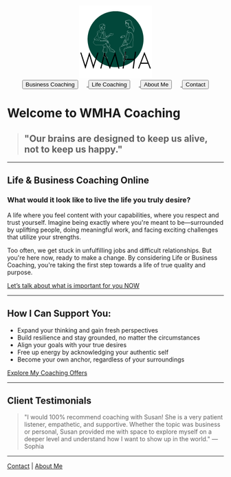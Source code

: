 <div align="center">
  <img src="./assets/wmha_coaching-logo_170x170pc.PNG" alt="WMHA Logo" />
</div> 

<div align="center">
  <a href="./business-coaching.md">
    <button style="margin-right: 20px;">Business Coaching</button>
  </a>
  <a href="./life-coaching.md">
    <button style="margin-right: 20px;">Life Coaching</button>
  </a>
  <a href="./about.md">
    <button style="margin-right: 20px;">About Me</button>
  </a>
  <a href="./contact.md">
    <button>Contact</button>
  </a>
</div>

  # Welcome to WMHA Coaching

>## "Our brains are designed to keep us alive, not to keep us happy."

---

## Life & Business Coaching Online

### What would it look like to live the life you truly desire?

A life where you feel content with your capabilities, where you respect and trust yourself. Imagine being exactly where you're meant to be—surrounded by uplifting people, doing meaningful work, and facing exciting challenges that utilize your strengths.

Too often, we get stuck in unfulfilling jobs and difficult relationships. But you're here now, ready to make a change. By considering Life or Business Coaching, you're taking the first step towards a life of true quality and purpose.

[Let’s talk about what is important for you NOW](./contact)

---

## How I Can Support You:

- Expand your thinking and gain fresh perspectives
- Build resilience and stay grounded, no matter the circumstances
- Align your goals with your true desires
- Free up energy by acknowledging your authentic self
- Become your own anchor, regardless of your surroundings

[Explore My Coaching Offers](./business-coaching)

---

## Client Testimonials

> "I would 100% recommend coaching with Susan! She is a very patient listener, empathetic, and supportive. Whether the topic was business or personal, Susan provided me with space to explore myself on a deeper level and understand how I want to show up in the world." — Sophia

---

[Contact](./contact) | [About Me](./about)

